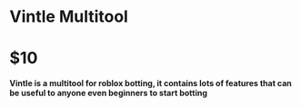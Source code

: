 # Vintle Multitool

# $10

**Vintle is a multitool for roblox botting, it contains lots of features that can be useful to anyone even beginners to start botting**
